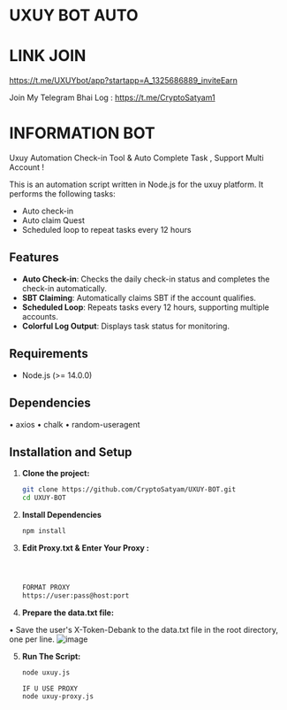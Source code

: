 # UXUY BOT AUTO 

# LINK JOIN
 https://t.me/UXUYbot/app?startapp=A_1325686889_inviteEarn

Join My Telegram Bhai Log : https://t.me/CryptoSatyam1


# INFORMATION BOT

Uxuy Automation Check-in Tool & Auto Complete Task , Support Multi Account !

This is an automation script written in Node.js for the uxuy platform. It performs the following tasks:

- Auto check-in
- Auto claim Quest
- Scheduled loop to repeat tasks every 12 hours

## Features

- **Auto Check-in**: Checks the daily check-in status and completes the check-in automatically.
- **SBT Claiming**: Automatically claims SBT if the account qualifies.
- **Scheduled Loop**: Repeats tasks every 12 hours, supporting multiple accounts.
- **Colorful Log Output**: Displays task status for monitoring.

## Requirements

- Node.js (>= 14.0.0)

## Dependencies
• axios
• chalk
• random-useragent

## Installation and Setup

1. **Clone the project:**

   ```bash
   git clone https://github.com/CryptoSatyam/UXUY-BOT.git
   cd UXUY-BOT

2. **Install Dependencies**

   ```bash
   npm install

3. **Edit Proxy.txt & Enter Your Proxy :**
   ```bash
   


   FORMAT PROXY
   https://user:pass@host:port


4. **Prepare the data.txt file:**
   
•  Save the user's X-Token-Debank to the data.txt file in the root directory, one per line.
  ![image](https://github.com/user-attachments/assets/100f74d4-bccf-40c7-b1dd-ccb080c6cc23)

5. **Run The Script:**
   ```bash
   node uxuy.js

   IF U USE PROXY 
   node uxuy-proxy.js
